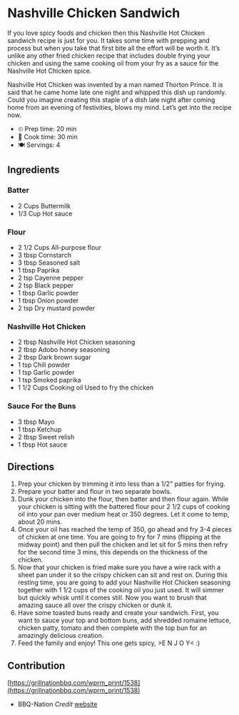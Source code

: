 # Nashville Chicken Sandwich

If you love spicy foods and chicken then this Nashville Hot Chicken sandwich
recipe is just for you. It takes some time with prepping and process but when
you take that first bite all the effort will be worth it. It’s unlike any other
fried chicken recipe that includes double frying your chicken and using the same
cooking oil from your fry as a sauce for the Nashville Hot Chicken spice.

Nashville Hot Chicken was invented by a man named Thorton Prince. It is said
that he came home late one night and whipped this dish up randomly. Could you
imagine creating this staple of a dish late night after coming home from an
evening of festivities, blows my mind. Let’s get into the recipe now.

- ⏲ Prep time: 20 min
- 🍳 Cook time: 30 min
- 🍽 Servings: 4

## Ingredients

### Batter

- 2 Cups Buttermilk
- 1/3 Cup Hot sauce

### Flour

- 2 1/2 Cups All-purpose flour
- 3 tbsp Cornstarch
- 3 tbsp Seasoned salt
- 1 tbsp Paprika
- 2 tsp Cayenne pepper
- 2 tsp Black pepper
- 1 tbsp Garlic powder
- 1 tbsp Onion powder
- 2 tsp Dry mustard powder

### Nashville Hot Chicken

- 2 tbsp Nashville Hot Chicken seasoning
- 2 tbsp Adobo honey seasoning
- 2 tbsp Dark brown sugar
- 1 tsp Chili powder
- 1 tsp Garlic powder
- 1 tsp Smoked paprika
- 1 1/2 Cups Cooking oil Used to fry the chicken

### Sauce For the Buns

- 3 tbsp Mayo
- 1 tbsp Ketchup
- 2 tbsp Sweet relish
- 1 tbsp Hot sauce

## Directions

1. Prep your chicken by trimming it into less than a 1/2" patties for frying.
2. Prepare your batter and flour in two separate bowls.
3. Dunk your chicken into the flour, then batter and then flour again. While your chicken is sitting with the battered flour pour 2 1/2 cups of cooking oil into your pan over medium heat or 350 degrees. Let it come to temp, about 20 mins.
4. Once your oil has reached the temp of 350, go ahead and fry 3-4 pieces of chicken at one time. You are going to fry for 7 mins (flipping at the midway point) and then pull the chicken and let sit for 5 mins then refry for the second time 3 mins, this depends on the thickness of the chicken.
5. Now that your chicken is fried make sure you have a wire rack with a sheet pan under it so the crispy chicken can sit and rest on. During this resting time, you are going to add your Nashville Hot Chicken seasoning together with 1 1/2 cups of the cooking oil you just used. It will simmer but quickly whisk until it comes still. Now you want to brush that amazing sauce all over the crispy chicken or dunk it.
6. Have some toasted buns ready and create your sandwich. First, you want to sauce your top and bottom buns, add shredded romaine lettuce, chicken patty, tomato and then complete with the top bun for an amazingly delicious creation.
7. Feed the family and enjoy! This one gets spicy, >E  N  J  O Y< :)

## Contribution

[https://grillnationbbq.com/wprm_print/1538](https://grillnationbbq.com/wprm_print/1538)

- BBQ-Nation _Credit_ [website](https://grillnationbbq.com/wprm_print/1538)
